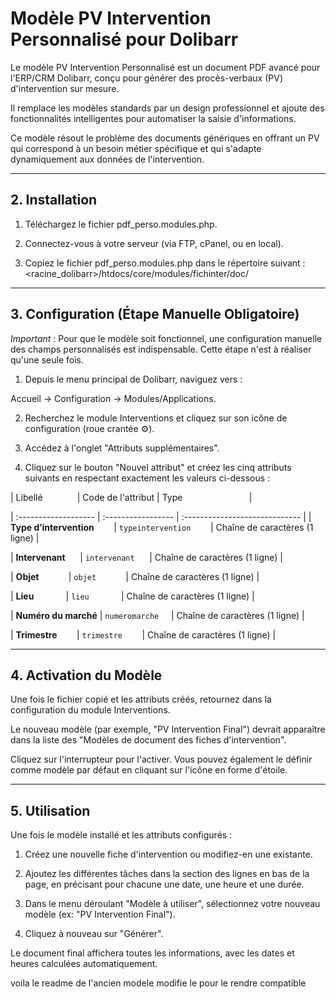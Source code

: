 # Modèle PV Intervention Personnalisé pour Dolibarr

Le modèle PV Intervention Personnalisé est un document PDF avancé pour l'ERP/CRM Dolibarr, conçu pour générer des procès-verbaux (PV) d'intervention sur mesure.

Il remplace les modèles standards par un design professionnel et ajoute des fonctionnalités intelligentes pour automatiser la saisie d'informations.

Ce modèle résout le problème des documents génériques en offrant un PV qui correspond à un besoin métier spécifique et qui s'adapte dynamiquement aux données de l'intervention.

---

## 2. Installation

1.  Téléchargez le fichier pdf_perso.modules.php.

2.  Connectez-vous à votre serveur (via FTP, cPanel, ou en local).

3.  Copiez le fichier pdf_perso.modules.php dans le répertoire suivant : <racine_dolibarr>/htdocs/core/modules/fichinter/doc/

---

## 3. Configuration (Étape Manuelle Obligatoire)

_Important_ : Pour que le modèle soit fonctionnel, une configuration manuelle des champs personnalisés est indispensable. Cette étape n'est à réaliser qu'une seule fois.

1.  Depuis le menu principal de Dolibarr, naviguez vers :

Accueil → Configuration → Modules/Applications.

2.  Recherchez le module Interventions et cliquez sur son icône de configuration (roue crantée ⚙️).

3.  Accédez à l'onglet "Attributs supplémentaires".

4.  Cliquez sur le bouton "Nouvel attribut" et créez les cinq attributs suivants en respectant exactement les valeurs ci-dessous :

| Libellé              | Code de l'attribut | Type                           |

| :------------------- | :----------------- | :----------------------------- |
| **Type d’intervention**        | `typeintervention`        | Chaîne de caractères (1 ligne) |

| **Intervenant**      | `intervenant`      | Chaîne de caractères (1 ligne) |

| **Objet**            | `objet`            | Chaîne de caractères (1 ligne) |

| **Lieu**             | `lieu`             | Chaîne de caractères (1 ligne) |

| **Numéro du marché** | `numeromarche`     | Chaîne de caractères (1 ligne) |

| **Trimestre**        | `trimestre`        | Chaîne de caractères (1 ligne) |

---

## 4. Activation du Modèle

Une fois le fichier copié et les attributs créés, retournez dans la configuration du module Interventions.

Le nouveau modèle (par exemple, "PV Intervention Final") devrait apparaître dans la liste des "Modèles de document des fiches d'intervention".

Cliquez sur l'interrupteur pour l'activer. Vous pouvez également le définir comme modèle par défaut en cliquant sur l'icône en forme d'étoile.

---

## 5. Utilisation

Une fois le modèle installé et les attributs configurés :

1.  Créez une nouvelle fiche d'intervention ou modifiez-en une existante.

2.  Ajoutez les différentes tâches dans la section des lignes en bas de la page, en précisant pour chacune une date, une heure et une durée.

3.  Dans le menu déroulant "Modèle à utiliser", sélectionnez votre nouveau modèle (ex: "PV Intervention Final").

4.  Cliquez à nouveau sur "Générer".

Le document final affichera toutes les informations, avec les dates et heures calculées automatiquement.

voila le readme de l'ancien modele modifie le pour le rendre compatible
